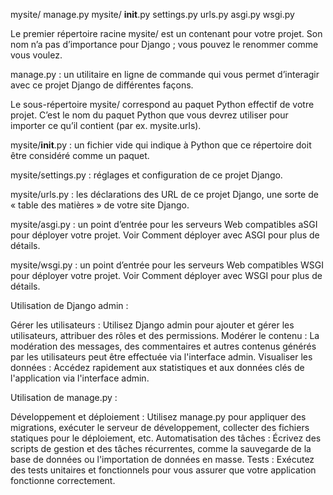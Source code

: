 mysite/
    manage.py
    mysite/
        __init__.py
        settings.py
        urls.py
        asgi.py
        wsgi.py

Le premier répertoire racine mysite/ est un contenant pour votre projet. Son nom n’a pas d’importance pour Django ; vous pouvez le renommer comme vous voulez.

manage.py : un utilitaire en ligne de commande qui vous permet d’interagir avec ce projet Django de différentes façons.

Le sous-répertoire mysite/ correspond au paquet Python effectif de votre projet. C’est le nom du paquet Python que vous devrez utiliser pour importer ce qu’il contient (par ex. mysite.urls).

mysite/__init__.py : un fichier vide qui indique à Python que ce répertoire doit être considéré comme un paquet. 

mysite/settings.py : réglages et configuration de ce projet Django.

mysite/urls.py : les déclarations des URL de ce projet Django, une sorte de « table des matières » de votre site Django. 

mysite/asgi.py : un point d’entrée pour les serveurs Web compatibles aSGI pour déployer votre projet. Voir Comment déployer avec ASGI pour plus de détails.

mysite/wsgi.py : un point d’entrée pour les serveurs Web compatibles WSGI pour déployer votre projet. Voir Comment déployer avec WSGI pour plus de détails.


Utilisation de Django admin :

Gérer les utilisateurs : Utilisez Django admin pour ajouter et gérer les utilisateurs, attribuer des rôles et des permissions.
Modérer le contenu : La modération des messages, des commentaires et autres contenus générés par les utilisateurs peut être effectuée via l'interface admin.
Visualiser les données : Accédez rapidement aux statistiques et aux données clés de l'application via l'interface admin.

Utilisation de manage.py :

Développement et déploiement : Utilisez manage.py pour appliquer des migrations, exécuter le serveur de développement, collecter des fichiers statiques pour le déploiement, etc.
Automatisation des tâches : Écrivez des scripts de gestion et des tâches récurrentes, comme la sauvegarde de la base de données ou l'importation de données en masse.
Tests : Exécutez des tests unitaires et fonctionnels pour vous assurer que votre application fonctionne correctement.
